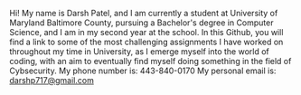 Hi! My name is Darsh Patel, and I am currently a student at University of Maryland Baltimore County, pursuing a Bachelor's degree in Computer Science, and I am in my second year at the school. 
In this Github, you will find a link to some of the most challenging assignments I have worked on throughout my time in University, as I emerge myself into the world of coding, with an aim to eventually find myself doing something in the field of Cybsecurity.
My phone number is: 443-840-0170
My personal email is: darshp717@gmail.com
